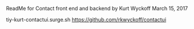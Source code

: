 ReadMe for Contact front end and backend by Kurt Wyckoff March 15, 2017

tiy-kurt-contactui.surge.sh
https://github.com/rkwyckoff/contactui
